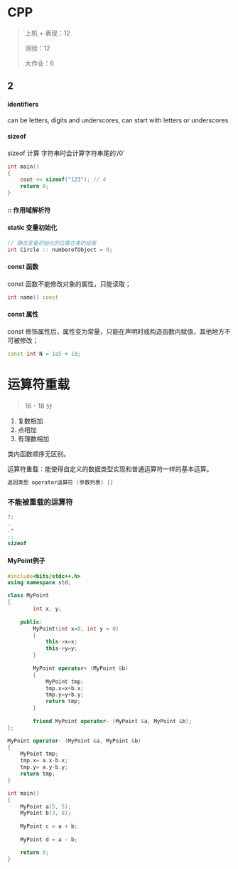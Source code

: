# CPP

> 上机 + 表现：12
>
> 测验：12
>
> 大作业：6

## 2

#### identifiers

can be letters, digits and underscores, can start with letters or underscores



#### sizeof

sizeof 计算 字符串时会计算字符串尾的‘/0’

```cpp
int main()
{
	cout << sizeof("123"); // 4
	return 0; 
}
```

#### :: 作用域解析符





#### static 变量初始化

```cpp
// 静态变量初始化的位置在类的结尾
int Circle :: numberofObject = 0;
```



#### const 函数

const 函数不能修改对象的属性，只能读取；

```cpp
int name() const
```

#### const 属性

const 修饰属性后，属性变为常量，只能在声明时或构造函数内赋值，其他地方不可被修改；

```cpp
const int N = 1e5 + 10;
```

# 运算符重载

> 16 - 18 分

1. 复数相加
2. 点相加
3. 有理数相加

类内函数顺序无区别。

运算符重载：能使得自定义的数据类型实现和普通运算符一样的基本运算。

```cpp
返回类型 operator运算符 (参数列表) {}
```

### 不能被重载的运算符

```cpp
?:
.
.*
::
sizeof
```

#### MyPoint例子

```cpp
#include<bits/stdc++.h>
using namespace std;

class MyPoint
{
		int x, y;
	
	public:
		MyPoint(int x=0, int y = 0)
		{
			this->x=x;
			this->y=y;
		}
		
		MyPoint operator+ (MyPoint &b)
		{
			MyPoint tmp;
			tmp.x=x+b.x;
			tmp.y=y+b.y;
			return tmp;	
		}
    
		friend MyPoint operator- (MyPoint &a, MyPoint &b);
};

MyPoint operator- (MyPoint &a, MyPoint &b)
{
	MyPoint tmp;
	tmp.x= a.x-b.x;
	tmp.y= a.y-b.y;
	return tmp;	
}

int main()
{
	MyPoint a(5, 5);
	MyPoint b(3, 8);
	
	MyPoint c = a + b;
	
	MyPoint d = a - b;

	return 0;
}
```

